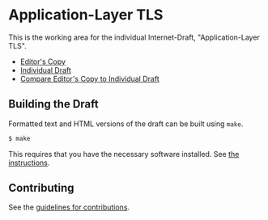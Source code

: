 # Application-Layer TLS

This is the working area for the individual Internet-Draft, "Application-Layer TLS".

* [Editor's Copy](https://upros.github.io/ATLS/#go.draft-friel-tls-atls.html)
* [Individual Draft](https://tools.ietf.org/html/draft-friel-tls-atls)
* [Compare Editor's Copy to Individual Draft](https://upros.github.io/ATLS/#go.draft-friel-tls-atls.diff)

## Building the Draft

Formatted text and HTML versions of the draft can be built using `make`.

```sh
$ make
```

This requires that you have the necessary software installed.  See
[the instructions](https://github.com/martinthomson/i-d-template/blob/master/doc/SETUP.md).


## Contributing

See the
[guidelines for contributions](https://github.com/upros/ATLS/blob/master/CONTRIBUTING.md).
